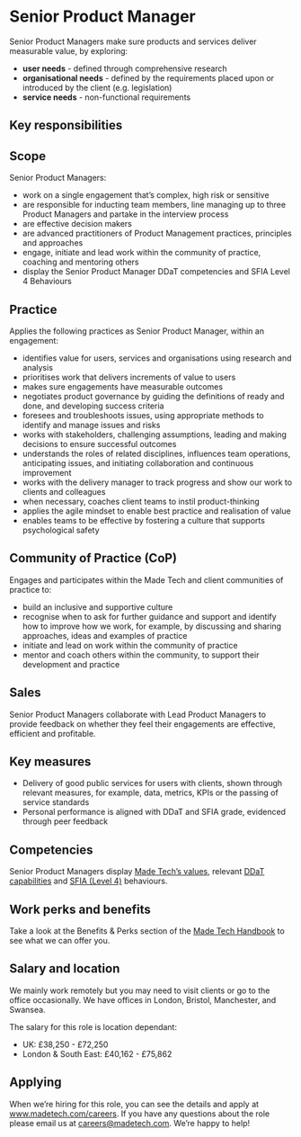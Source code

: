 # Senior Product Manager 

Senior Product Managers make sure products and services deliver measurable value, by exploring:

- **user needs** - defined through comprehensive research
- **organisational needs** - defined by the requirements placed upon or introduced by the client (e.g. legislation)
- **service needs** - non-functional requirements


## Key responsibilities
## Scope
Senior Product Managers:
- work on a single engagement that’s complex, high risk or sensitive
- are responsible for inducting team members, line managing up to three Product Managers and partake in the interview process
- are effective decision makers
- are advanced practitioners of Product Management practices, principles and approaches
- engage, initiate and lead work within the community of practice, coaching and mentoring others
- display the Senior Product Manager DDaT competencies and SFIA Level 4 Behaviours


## Practice
Applies the following practices as Senior Product Manager, within an engagement:
- identifies value for users, services and organisations using research and analysis
- prioritises work that delivers increments of value to users
- makes sure engagements have measurable outcomes
- negotiates product governance by guiding the definitions of ready and done, and developing success criteria
- foresees and troubleshoots issues, using appropriate methods to identify and manage issues and risks
- works with stakeholders, challenging assumptions, leading and making decisions to ensure successful outcomes
- understands the roles of related disciplines, influences team operations, anticipating issues, and initiating collaboration and continuous improvement
- works with the delivery manager to track progress and show our work to clients and colleagues
- when necessary, coaches client teams to instil product-thinking
- applies the agile mindset to enable best practice and realisation of value
- enables teams to be effective by fostering a culture that supports psychological safety


## Community of Practice (CoP)
Engages and participates within the Made Tech and client communities of practice to:
- build an inclusive and supportive culture
- recognise when to ask for further guidance and support and identify how to improve how we work, for example, by discussing and sharing approaches, ideas and examples of practice
- initiate and lead on work within the community of practice
- mentor and coach others within the community, to support their development and practice


## Sales
Senior Product Managers collaborate with Lead Product Managers to provide feedback on whether they feel their engagements are effective, efficient and profitable.

## Key measures
- Delivery of good public services for users with clients, shown through relevant measures, for example, data, metrics, KPIs or the passing of service standards
- Personal performance is aligned with DDaT and SFIA grade, evidenced through peer feedback


## Competencies
Senior Product Managers display [Made Tech’s values](https://github.com/madetech/handbook/blob/main/company/about.md), relevant [DDaT capabilities](https://www.gov.uk/guidance/product-manager#senior-product-manager) and [SFIA (Level 4)](https://sfia-online.org/en/sfia-8/responsibilities/level-4) behaviours.

## Work perks and benefits
Take a look at the Benefits & Perks section of the [Made Tech Handbook](https://github.com/madetech/handbook) to see what we can offer you. 

## Salary and location

We mainly work remotely but you may need to visit clients or go to the office occasionally. We have offices in London, Bristol, Manchester, and Swansea. 

The salary for this role is location dependant:
* UK: £38,250 - £72,250
* London & South East: £40,162 - £75,862


## Applying

When we’re hiring for this role, you can see the details and apply at www.madetech.com/careers. If you have any questions about the role please email us at careers@madetech.com. We’re happy to help!
